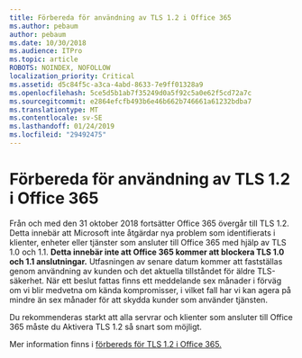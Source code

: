 ```yaml
---
title: Förbereda för användning av TLS 1.2 i Office 365
ms.author: pebaum
author: pebaum
ms.date: 10/30/2018
ms.audience: ITPro
ms.topic: article
ROBOTS: NOINDEX, NOFOLLOW
localization_priority: Critical
ms.assetid: d5c84f5c-a3ca-4abd-8633-7e9ff01328a9
ms.openlocfilehash: 5ce5d5b1ab7f35249d0a5f92c5a0e62f5cd72a7c
ms.sourcegitcommit: e2864efcfb493b6e46b662b746661a61232bdba7
ms.translationtype: MT
ms.contentlocale: sv-SE
ms.lasthandoff: 01/24/2019
ms.locfileid: "29492475"
---
```

# <a name="prepare-for-use-of-tls-12-in-office-365"></a>Förbereda för användning av TLS 1.2 i Office 365

Från och med den 31 oktober 2018 fortsätter Office 365 övergår till TLS 1.2. Detta innebär att Microsoft inte åtgärdar nya problem som identifierats i klienter, enheter eller tjänster som ansluter till Office 365 med hjälp av TLS 1.0 och 1.1. **Detta innebär inte att Office 365 kommer att blockera TLS 1.0 och 1.1 anslutningar.** Utfasningen av senare datum kommer att fastställas genom användning av kunden och det aktuella tillståndet för äldre TLS-säkerhet. När ett beslut fattas finns ett meddelande sex månader i förväg om vi blir medvetna om kända kompromisser, i vilket fall har vi kan agera på mindre än sex månader för att skydda kunder som använder tjänsten. 
  
Du rekommenderas starkt att alla servrar och klienter som ansluter till Office 365 måste du Aktivera TLS 1.2 så snart som möjligt.
  
Mer information finns i [förbereds för TLS 1.2 i Office 365.](https://support.microsoft.com/help/4057306/preparing-for-tls-1-2-in-office-365)
  

